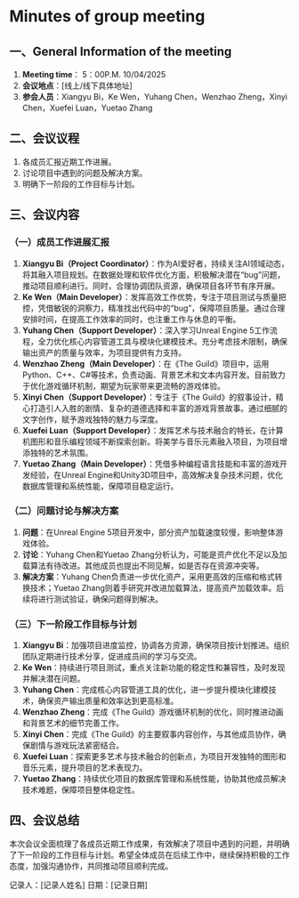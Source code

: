# Minutes of group meeting
## 一、General Information of the meeting
1. **Meeting time**： 5：00P.M. 10/04/2025
2. **会议地点**：[线上/线下具体地址]
3. **参会人员**：Xiangyu Bi，Ke Wen，Yuhang Chen，Wenzhao Zheng，Xinyi Chen，Xuefei Luan，Yuetao Zhang

## 二、会议议程
1. 各成员汇报近期工作进展。
2. 讨论项目中遇到的问题及解决方案。
3. 明确下一阶段的工作目标与计划。

## 三、会议内容
### （一）成员工作进展汇报
1. **Xiangyu Bi（Project Coordinator）**：作为AI爱好者，持续关注AI领域动态，将其融入项目规划。在数据处理和软件优化方面，积极解决潜在“bug”问题，推动项目顺利进行。同时，合理协调团队资源，确保项目各环节有序开展。
2. **Ke Wen（Main Developer）**：发挥高效工作优势，专注于项目测试与质量把控，凭借敏锐的洞察力，精准找出代码中的“bug”，保障项目质量。通过合理安排时间，在提高工作效率的同时，也注重工作与休息的平衡。
3. **Yuhang Chen（Support Developer）**：深入学习Unreal Engine 5工作流程，全力优化核心内容管道工具与模块化建模技术。充分考虑技术限制，确保输出资产的质量与效率，为项目提供有力支持。
4. **Wenzhao Zheng（Main Developer）**：在《The Guild》项目中，运用Python、C++、C#等技术，负责动画、背景艺术和文本内容开发。目前致力于优化游戏循环机制，期望为玩家带来更流畅的游戏体验。
5. **Xinyi Chen（Support Developer）**：专注于《The Guild》的叙事设计，精心打造引人入胜的剧情、复杂的道德选择和丰富的游戏背景故事。通过细腻的文字创作，赋予游戏独特的魅力与深度。
6. **Xuefei Luan（Support Developer）**：发挥艺术与技术融合的特长，在计算机图形和音乐编程领域不断探索创新。将美学与音乐元素融入项目，为项目增添独特的艺术氛围。
7. **Yuetao Zhang（Main Developer）**：凭借多种编程语言技能和丰富的游戏开发经验，在Unreal Engine和Unity3D项目中，高效解决复杂技术问题，优化数据库管理和系统性能，保障项目稳定运行。

### （二）问题讨论与解决方案
1. **问题**：在Unreal Engine 5项目开发中，部分资产加载速度较慢，影响整体游戏体验。
2. **讨论**：Yuhang Chen和Yuetao Zhang分析认为，可能是资产优化不足以及加载算法有待改进。其他成员也提出不同见解，如是否存在资源冲突等。
3. **解决方案**：Yuhang Chen负责进一步优化资产，采用更高效的压缩和格式转换技术；Yuetao Zhang则着手研究并改进加载算法，提高资产加载效率。后续将进行测试验证，确保问题得到解决。

### （三）下一阶段工作目标与计划
1. **Xiangyu Bi**：加强项目进度监控，协调各方资源，确保项目按计划推进。组织团队定期进行技术分享，促进成员间的学习与交流。
2. **Ke Wen**：持续进行项目测试，重点关注新功能的稳定性和兼容性，及时发现并解决潜在问题。
3. **Yuhang Chen**：完成核心内容管道工具的优化，进一步提升模块化建模技术，确保资产输出质量和效率达到更高标准。
4. **Wenzhao Zheng**：完成《The Guild》游戏循环机制的优化，同时推进动画和背景艺术的细节完善工作。
5. **Xinyi Chen**：完成《The Guild》的主要叙事内容创作，与其他成员协作，确保剧情与游戏玩法紧密结合。
6. **Xuefei Luan**：探索更多艺术与技术融合的创新点，为项目开发独特的图形和音乐元素，提升项目的艺术表现力。
7. **Yuetao Zhang**：持续优化项目的数据库管理和系统性能，协助其他成员解决技术难题，保障项目整体稳定性。

## 四、会议总结
本次会议全面梳理了各成员近期工作成果，有效解决了项目中遇到的问题，并明确了下一阶段的工作目标与计划。希望全体成员在后续工作中，继续保持积极的工作态度，加强沟通协作，共同推动项目顺利完成。

记录人：[记录人姓名]
日期：[记录日期] 